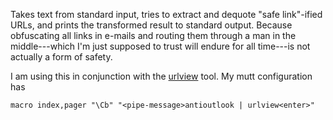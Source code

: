 Takes text from standard input, tries to extract and dequote "safe link"-ified URLs, and prints the transformed result to standard output. Because obfuscating all links in e-mails and routing them through a man in the middle---which I'm just supposed to trust will endure for all time---is not actually a form of safety.

I am using this in conjunction with the [urlview](https://packages.debian.org/sid/misc/urlview) tool. My mutt configuration has

    macro index,pager "\Cb" "<pipe-message>antioutlook | urlview<enter>"


